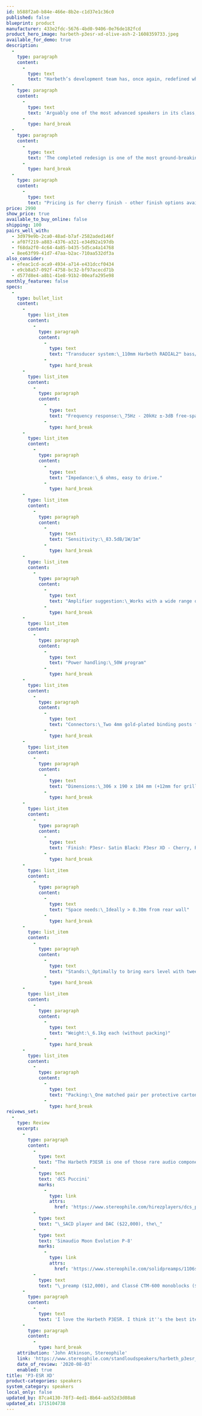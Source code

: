 ```yaml
---
id: b588f2a0-b84e-466e-8b2e-c1d37e1c36c0
published: false
blueprint: product
manufacturer: 433e2fdc-5676-4bd0-9406-0e76de182fcd
product_hero_image: harbeth-p3esr-xd-olive-ash-2-1608359733.jpeg
available_for_demo: true
description:
  -
    type: paragraph
    content:
      -
        type: text
        text: "Harbeth’s development team has, once again, redefined what is possible from this use anywhere loudspeaker. The completed redesign maximizes the performance potential of the Harbeth exclusive RADIAL2™\_ Cone Technology, the evolved P3ESR XD delivers breathtaking transparency, accurate bass and dynamic integration across the audio spectrum.\_"
  -
    type: paragraph
    content:
      -
        type: text
        text: 'Arguably one of the most advanced speakers in its class, this mini monitor allows you to discover those transparent moments where you feel like you’re breathing the same air as the musicians on the recording.'
      -
        type: hard_break
  -
    type: paragraph
    content:
      -
        type: text
        text: 'The completed redesign is one of the most ground-breaking speakers ever released by Harbeth'
      -
        type: hard_break
  -
    type: paragraph
    content:
      -
        type: text
        text: "Pricing is for cherry finish - other finish options available for an additional upcharge.\_\_"
price: 2990
show_price: true
available_to_buy_online: false
shipping: 100
pairs_well_with:
  - 3d979e9b-2ca0-48ad-b7af-2582aded146f
  - af07f219-a883-4376-a321-e34d92a197db
  - f68da2f0-4c64-4a85-b435-5d5ca4a14768
  - 8ee63f99-41d7-47aa-b2ac-710aa532df3a
also_consider:
  - efeac1cd-aca9-4934-a714-e431dccf0434
  - e9cb8a57-092f-4758-bc32-bf97acecd71b
  - d577d8e4-a8b1-41e8-91b2-00eafa295e98
monthly_featuree: false
specs:
  -
    type: bullet_list
    content:
      -
        type: list_item
        content:
          -
            type: paragraph
            content:
              -
                type: text
                text: "Transducer system:\_110mm Harbeth RADIAL2™ bass/midrange; 19mm ferro-cooled tweeter"
              -
                type: hard_break
      -
        type: list_item
        content:
          -
            type: paragraph
            content:
              -
                type: text
                text: "Frequency response:\_75Hz - 20kHz ±-3dB free-space, grille on, smooth off-axis response"
              -
                type: hard_break
      -
        type: list_item
        content:
          -
            type: paragraph
            content:
              -
                type: text
                text: "Impedance:\_6 ohms, easy to drive."
              -
                type: hard_break
      -
        type: list_item
        content:
          -
            type: paragraph
            content:
              -
                type: text
                text: "Sensitivity:\_83.5dB/1W/1m"
              -
                type: hard_break
      -
        type: list_item
        content:
          -
            type: paragraph
            content:
              -
                type: text
                text: "Amplifier suggestion:\_Works with a wide range of amplifiers, suggested from 15W/channel."
              -
                type: hard_break
      -
        type: list_item
        content:
          -
            type: paragraph
            content:
              -
                type: text
                text: "Power handling:\_50W program"
              -
                type: hard_break
      -
        type: list_item
        content:
          -
            type: paragraph
            content:
              -
                type: text
                text: "Connectors:\_Two 4mm gold-plated binding posts for wires or plugs"
              -
                type: hard_break
      -
        type: list_item
        content:
          -
            type: paragraph
            content:
              -
                type: text
                text: "Dimensions:\_306 x 190 x 184 mm (+12mm for grille and binding posts)"
              -
                type: hard_break
      -
        type: list_item
        content:
          -
            type: paragraph
            content:
              -
                type: text
                text: 'Finish: P3esr- Satin Black: P3esr XD - Cherry, Rosewood, Walnut, Olive Ash'
              -
                type: hard_break
      -
        type: list_item
        content:
          -
            type: paragraph
            content:
              -
                type: text
                text: "Space needs:\_Ideally > 0.30m from rear wall"
              -
                type: hard_break
      -
        type: list_item
        content:
          -
            type: paragraph
            content:
              -
                type: text
                text: "Stands:\_Optimally to bring ears level with tweeters. (Tweeter: 230mm up from cabinet base)"
              -
                type: hard_break
      -
        type: list_item
        content:
          -
            type: paragraph
            content:
              -
                type: text
                text: "Weight:\_6.1kg each (without packing)"
              -
                type: hard_break
      -
        type: list_item
        content:
          -
            type: paragraph
            content:
              -
                type: text
                text: "Packing:\_One matched pair per protective carton"
              -
                type: hard_break
reivews_set:
  -
    type: Review
    excerpt:
      -
        type: paragraph
        content:
          -
            type: text
            text: "The Harbeth P3ESR is one of those rare audio components that, within its obvious limitations, gives no other indication that it has been compromised. Yes, I did much of my auditioning with the budget-priced Peachtree iDecco integrated amplifier, but before the accident happened with the right speaker, I was using the Harbeths with the\_"
          -
            type: text
            text: 'dCS Puccini'
            marks:
              -
                type: link
                attrs:
                  href: 'https://www.stereophile.com/hirezplayers/dcs_puccini_sacd_playback_system'
          -
            type: text
            text: "\_SACD player and DAC ($22,000), the\_"
          -
            type: text
            text: 'Simaudio Moon Evolution P-8'
            marks:
              -
                type: link
                attrs:
                  href: 'https://www.stereophile.com/solidpreamps/1106sim'
          -
            type: text
            text: "\_preamp ($12,000), and Classé CTM-600 monoblocks ($16,000/pair), all connected with expensive AudioQuest Wild cables. The P3ESRs did not sound outclassed in this system, merely restricted in loudness and bass extension."
      -
        type: paragraph
        content:
          -
            type: text
            text: 'I love the Harbeth P3ESR. I think it''s the best iteration yet from any manufacturer of the BBC LS3/5A minimonitor concept.'
      -
        type: paragraph
        content:
          -
            type: hard_break
    attribution: 'John Atkinson, Stereophile'
    link: 'https://www.stereophile.com/standloudspeakers/harbeth_p3esr_loudspeaker/index.html'
    date_of_review: '2020-08-03'
    enabled: true
title: 'P3-ESR XD'
product-categories: speakers
system_category: speakers
local_only: false
updated_by: 87ca4130-78f3-4ed1-8b64-aa552d3d08a8
updated_at: 1715104738
---
```

